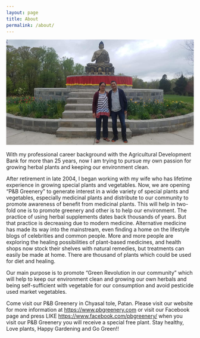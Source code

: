 ```yaml
---
layout: page
title: About
permalink: /about/
---
```

![PBB picture](/assets/images/pbb.jpg)

With my professional career background with the Agricultural Development Bank for more than 25 years, now I am trying to pursue my own passion for growing herbal plants and keeping our environment clean.  

After retirement in late 2004, I began working with my wife who has lifetime experience in growing special plants and vegetables. Now, we are opening “P&B Greenery” to generate interest in a wide variety of special plants and vegetables, especially medicinal plants and distribute to our community to promote awareness of benefit from medicinal plants. This will help in two-fold one is to promote greenery and other is to help our environment. 
The practice of using herbal supplements dates back thousands of years. But that practice is decreasing due to modern medicine.  Alternative medicine has made its way into the mainstream, even finding a home on the lifestyle blogs of celebrities and common people. More and more people are exploring the healing possibilities of plant-based medicines, and health shops now stock their shelves with natural remedies, but treatments can easily be made at home. There are thousand of plants which could be used for diet and healing. 

Our main purpose is to promote “Green Revolution in our community” which will help to keep our environment clean and growing our own herbals and being self-sufficient with vegetable for our consumption and avoid pesticide used market vegetables.

Come visit our P&B Greenery in Chyasal tole, Patan. Please visit our website for more information at https://www.pbgreenery.com or visit our  Facebook page and press LIKE  https://www.facebook.com/pbgreenery/  when you visit our P&B Greenery you will receive a special free plant. 
Stay healthy, Love plants, Happy Gardening and Go Green!!